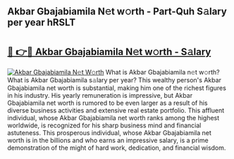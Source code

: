 ## Akbar Gbajabiamila N𝚎t w𝚘rth - Part-Quh S𝚊lary per year hRSLT

# <h2><a href="http://gc2ib1.nevu.top/?p=Akbar+Gbajabiamila">🔗 👉🔴 Akbar Gbajabiamila N𝚎t w𝚘rth - S𝚊lary</a></h2>

[![Akbar Gbajabiamila N𝚎t W𝚘rth](https://i.imgur.com/Oavwk0R.jpeg)](http://gc2ib1.nevu.top/?p=Akbar+Gbajabiamila)
What is Akbar Gbajabiamila n𝚎t w𝚘rth? What is Akbar Gbajabiamila s𝚊lary per year?
This wealthy person's Akbar Gbajabiamila net worth is substantial, making him one of the richest figures in his industry. His yearly remuneration is impressive, but Akbar Gbajabiamila net worth is rumored to be even larger as a result of his diverse business activities and extensive real estate portfolio. This affluent individual, whose Akbar Gbajabiamila net worth ranks among the highest worldwide, is recognized for his sharp business mind and financial astuteness. This prosperous individual, whose Akbar Gbajabiamila net worth is in the billions and who earns an impressive salary, is a prime demonstration of the might of hard work, dedication, and financial wisdom.
